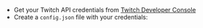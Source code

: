 - Get your Twitch API credentials from [Twitch Developer Console](https://dev.twitch.tv/console)
- Create a `config.json` file with your credentials: